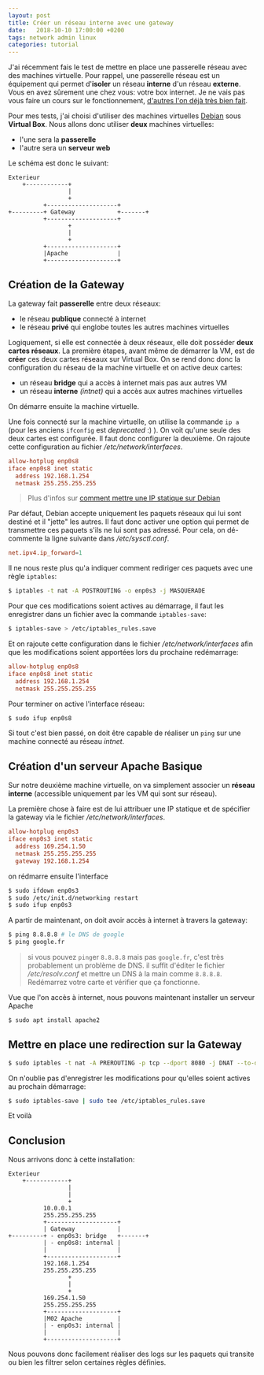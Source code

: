 ```yaml
---
layout: post
title: Créer un réseau interne avec une gateway
date:   2018-10-10 17:00:00 +0200
tags: network admin linux
categories: tutorial
---
```


J'ai récemment fais le test de mettre en place une passerelle réseau avec des machines virtuelle. Pour rappel, une passerelle réseau est un équipement qui permet d'**isoler** un réseau **interne** d'un réseau **externe**. Vous en avez sûrement une chez vous: votre box internet. Je ne vais pas vous faire un cours sur le fonctionnement, [d'autres l'on déjà très bien fait](https://openclassrooms.com/fr/courses/1561696-les-reseaux-de-zero/3199531-la-passerelle-les-bases-du-routage).

Pour mes tests, j'ai choisi d'utiliser des machines virtuelles [Debian](https://www.debian.org/) sous **Virtual Box**. Nous allons donc utiliser **deux** machines virtuelles:

- l'une sera la **passerelle**
- l'autre sera un **serveur web**

Le schéma est donc le suivant:

~~~
Exterieur
    +------------+
                 |
                 +
          +--------------------+
+---------+ Gateway            +-------+
          +--------------------+
                 +
                 |
                 +
          +--------------------+
          |Apache              |
          +--------------------+
~~~


## Création de la Gateway

La gateway fait **passerelle** entre deux réseaux:

- le réseau **publique** connecté à internet
- le réseau **privé** qui englobe toutes les autres machines virtuelles

Logiquement, si elle est connectée à deux réseaux, elle doit posséder **deux cartes réseaux**. La première étapes, avant même de démarrer la VM, est de **créer** ces deux cartes réseaux sur Virtual Box. On se rend donc donc la configuration du réseau de la machine virtuelle et on active deux cartes:

- un réseau **bridge** qui a accès à internet mais pas aux autres VM
- un réseau **interne** _(intnet)_ qui a accès aux autres machines virtuelles

On démarre ensuite la machine virtuelle.

Une fois connecté sur la machine virtuelle, on utilise la commande `ip a` (pour les anciens `ifconfig` est _deprecated_ :) ). On voit qu'une seule des deux cartes est configurée. Il faut donc configurer la deuxième. On rajoute cette configuration au fichier _/etc/network/interfaces_.

~~~conf
allow-hotplug enp0s8
iface enp0s8 inet static
  address 192.168.1.254
  netmask 255.255.255.255
~~~

> Plus d'infos sur [comment mettre une IP statique sur Debian](https://linuxconfig.org/how-to-setup-a-static-ip-address-on-debian-linux)

Par défaut, Debian accepte uniquement les paquets réseaux qui lui sont destiné et il "jette" les autres. Il faut donc activer une option qui permet de transmettre ces paquets s'ils ne lui sont pas adressé. Pour cela, on dé-commente la ligne suivante dans _/etc/sysctl.conf_.

~~~conf
net.ipv4.ip_forward=1
~~~

Il ne nous reste plus qu'a indiquer comment rediriger ces paquets avec une règle `iptables`:

~~~bash
$ iptables -t nat -A POSTROUTING -o enp0s3 -j MASQUERADE
~~~

Pour que ces modifications soient actives au démarrage, il faut les enregistrer dans un fichier avec la commande `iptables-save`:

~~~bash
$ iptables-save > /etc/iptables_rules.save
~~~

Et on rajoute cette configuration dans le fichier _/etc/network/interfaces_ afin que les modifications soient apportées lors du prochaine redémarrage:

~~~conf
allow-hotplug enp0s8
iface enp0s8 inet static
  address 192.168.1.254
  netmask 255.255.255.255
~~~

Pour terminer on active l'interface réseau:

~~~bash
$ sudo ifup enp0s8
~~~

Si tout c'est bien passé, on doit être capable de réaliser un `ping` sur une machine connecté au réseau _intnet_.

## Création d'un serveur Apache Basique

Sur notre deuxième machine virtuelle, on va simplement associer un **réseau interne** (accessible uniquement par les VM qui sont sur réseau).

La première chose à faire est de lui attribuer une IP statique et de spécifier la gateway via le fichier _/etc/network/interfaces_.

~~~conf
allow-hotplug enp0s3
iface enp0s3 inet static
  address 169.254.1.50
  netmask 255.255.255.255
  gateway 192.168.1.254
~~~

on rédmarre ensuite l'interface

~~~bash
$ sudo ifdown enp0s3
$ sudo /etc/init.d/networking restart
$ sudo ifup enp0s3
~~~

A partir de maintenant, on doit avoir accès à internet à travers la gateway:

~~~bash
$ ping 8.8.8.8 # le DNS de google
$ ping google.fr
~~~

> si vous pouvez `ping`er `8.8.8.8` mais pas `google.fr`, c'est très probablement un problème de DNS. il suffit d'éditer le fichier _/etc/resolv.conf_ et mettre un DNS à la main comme `8.8.8.8`. Redémarrez votre carte et vérifier que ça fonctionne.

Vue que l'on accès à internet, nous pouvons maintenant installer un serveur Apache

~~~bash
$ sudo apt install apache2
~~~

## Mettre en place une redirection sur la Gateway

~~~bash
$ sudo iptables -t nat -A PREROUTING -p tcp --dport 8080 -j DNAT --to-destination 169.254.1.50:80
~~~

On n'oublie pas d'enregistrer les modifications pour qu'elles soient actives au prochain démarrage:

~~~bash
$ sudo iptables-save | sudo tee /etc/iptables_rules.save
~~~

Et voilà

## Conclusion

Nous arrivons donc à cette installation:

~~~
Exterieur
    +------------+
                 |
                 |
                 +
          10.0.0.1
          255.255.255.255
          +--------------------+
          | Gateway            |
+---------+ - enp0s3: bridge   +-------+
          | - enp0s8: internal |
          |                    |
          +--------------------+
          192.168.1.254
          255.255.255.255
                 +
                 |
                 +
          169.254.1.50
          255.255.255.255
          +--------------------+
          |M02 Apache          |
          | - enp0s3: internal |
          |                    |
          +--------------------+
~~~

Nous pouvons donc facilement réaliser des logs sur les paquets qui transite ou bien les filtrer selon certaines règles définies.
